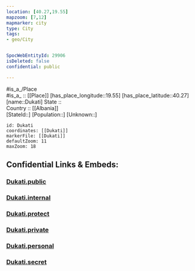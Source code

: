 ```yaml
---
location: [40.27,19.55] 
mapzoom: [7,12] 
mapmarker: city 
type: City
tags:
- geo/City


SpocWebEntityId: 29906
isDeleted: false
confidential: public

---
```

#is_a_/Place  
#is_a_ :: [[Place]] 
[has_place_longitude::19.55] 
[has_place_latitude::40.27] 
[name::Dukati] 
State ::  
Country :: [[Albania]]  
[StateId::] 
[Population::] 
[Unknown::] 


```leaflet
id: Dukati
coordinates: [[Dukati]] 
markerFile: [[Dukati]] 
defaultZoom: 11 
maxZoom: 18
```


## Confidential Links & Embeds: 

### [Dukati.public](/_public/\Earth\Continent\Europe\Europe~South\Albania\Counties~Albania\Vlorë\CityDukati.public.md) 

### [Dukati.internal](/_internal/\Earth\Continent\Europe\Europe~South\Albania\Counties~Albania\Vlorë\CityDukati.internal.md) 

### [Dukati.protect](/_protect/\Earth\Continent\Europe\Europe~South\Albania\Counties~Albania\Vlorë\CityDukati.protect.md) 

### [Dukati.private](/_private/\Earth\Continent\Europe\Europe~South\Albania\Counties~Albania\Vlorë\CityDukati.private.md) 

### [Dukati.personal](/_personal/\Earth\Continent\Europe\Europe~South\Albania\Counties~Albania\Vlorë\CityDukati.personal.md) 

### [Dukati.secret](/_secret/\Earth\Continent\Europe\Europe~South\Albania\Counties~Albania\Vlorë\CityDukati.secret.md)

